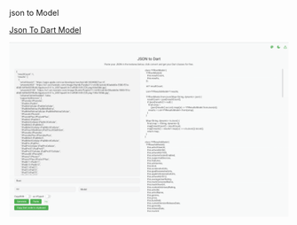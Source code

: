 json to Model

[Json To Dart Model](https://shang1219178163.github.io/json_model/#/JsonToModel)

![](https://github.com/shang1219178163/json_model/blob/master/assets/assets/images/screenshot_json_to_model.png?raw=true)
